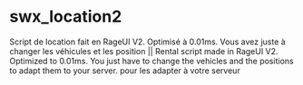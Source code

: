 # swx_location2
Script de location fait en RageUI V2. Optimisé à 0.01ms. Vous avez juste à changer les véhicules et les position || Rental script made in RageUI V2. Optimized to 0.01ms. You just have to change the vehicles and the positions to adapt them to your server. pour les adapter à votre serveur
